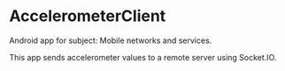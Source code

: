 # AccelerometerClient

Android app for subject: Mobile networks and services.

This app sends accelerometer values to a remote server using Socket.IO.
